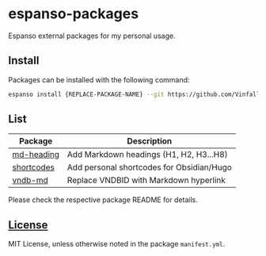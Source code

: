 # espanso-packages

Espanso external packages for my personal usage.

## Install

Packages can be installed with the following command:

```sh
espanso install {REPLACE-PACKAGE-NAME} --git https://github.com/Vinfall/espanso-packages --external
```

## List

| Package | Description |
| -- | -- |
| [md-heading](md-heading/README.md) | Add Markdown headings (H1, H2, H3...H8) |
| [shortcodes](shortcodes/README.md) | Add personal shortcodes for Obsidian/Hugo |
| [vndb-md](vndb-md/README.md) | Replace VNDBID with Markdown hyperlink |

Please check the respective package README for details.

## [License](LICENSE)

MIT License, unless otherwise noted in the package `manifest.yml`.
